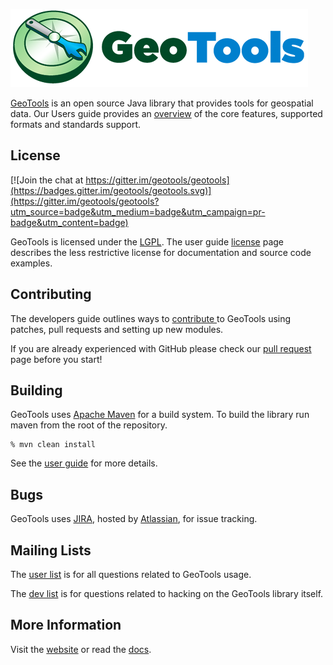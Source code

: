 ![GeoTools logo](/geotools-logo.png)

[GeoTools](http://geotools.org) is an open source Java library that provides
 tools for geospatial data. Our Users guide provides an [overview](http://docs.geotools.org/latest/userguide/geotools.html) of the core features, supported formats and standards support.

## License

[![Join the chat at https://gitter.im/geotools/geotools](https://badges.gitter.im/geotools/geotools.svg)](https://gitter.im/geotools/geotools?utm_source=badge&utm_medium=badge&utm_campaign=pr-badge&utm_content=badge)

GeoTools is licensed under the [LGPL](http://www.gnu.org/licenses/lgpl.html). The user guide [license](http://docs.geotools.org/latest/userguide/welcome/license.html) page describes the less restrictive license for documentation and source code examples.

## Contributing

The developers guide outlines ways to [contribute ](http://docs.geotools.org/latest/developer/procedures/contribute.html) to GeoTools using patches, pull requests and setting up new modules.

If you are already experienced with GitHub please check our [pull request](http://docs.geotools.org/latest/developer/procedures/pull_requests.html) page before you start!

## Building

GeoTools uses [Apache Maven](http://maven.apache.org/) for a build system. To 
build the library run maven from the root of the repository.

    % mvn clean install

See the [user guide](http://docs.geotools.org/latest/userguide/build/index.html) 
for more details.

## Bugs

GeoTools uses [JIRA](https://osgeo-org.atlassian.net/browse/GEOT), hosted by 
[Atlassian](https://www.atlassian.com/), for issue tracking.

## Mailing Lists

The [user list](mailto:geotools-gt2-users@lists.sourceforge.net) is for all questions 
related to GeoTools usage. 

The [dev list](mailto:geotools-devel@lists.sourceforge.net) is for questions related 
to hacking on the GeoTools library itself.

## More Information

Visit the [website](http://geotools.org/) or read the [docs](http://docs.geotools.org/). 

